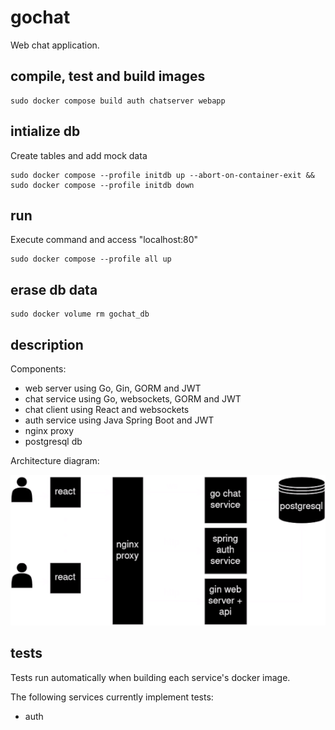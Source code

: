 
# gochat
Web chat application.

## compile, test and build images
```
sudo docker compose build auth chatserver webapp
```

## intialize db
Create tables and add mock data
```
sudo docker compose --profile initdb up --abort-on-container-exit && sudo docker compose --profile initdb down
```

## run
Execute command and access "localhost:80"
```
sudo docker compose --profile all up
```

## erase db data
```
sudo docker volume rm gochat_db
```

## description

Components:
- web server using Go, Gin, GORM and JWT
- chat service using Go, websockets, GORM and JWT
- chat client using React and websockets
- auth service using Java Spring Boot and JWT
- nginx proxy
- postgresql db

Architecture diagram:

<p style="text-align: center">
  <img src="diagram.png" />
</p>

## tests
Tests run automatically when building each service's docker image. 

The following services currently implement tests:

- auth